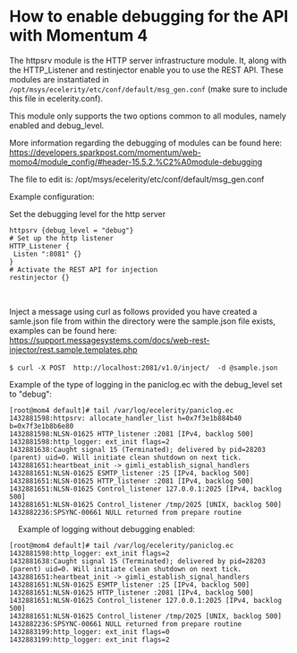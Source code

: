 # How to enable debugging for the API with Momentum 4

The httpsrv module is the HTTP server infrastructure module. It, along with the HTTP_Listener and restinjector enable you to use the REST API. These modules are instantiated in `/opt/msys/ecelerity/etc/conf/default/msg_gen.conf` (make sure to include this file in ecelerity.conf).

This module only supports the two options common to all modules, namely enabled and debug_level.

More information regarding the debugging of modules can be found here:
https://developers.sparkpost.com/momentum/web-momo4/module_config/#header-15.5.2.%C2%A0module-debugging

The file to edit is: /opt/msys/ecelerity/etc/conf/default/msg_gen.conf

Example configuration:

 Set the debugging level for the http server

	httpsrv {debug_level = "debug"}
	# Set up the http listener
	HTTP_Listener {
	 Listen ":8081" {}
	}
	# Activate the REST API for injection
	restinjector {}
 

Inject a message using curl as follows provided you have created a samle.json file from within the directory were the sample.json file exists, examples can be found here: 
https://support.messagesystems.com/docs/web-rest-injector/rest.sample.templates.php

`$ curl -X POST  http://localhost:2081/v1.0/inject/  -d @sample.json`
 

Example of the type of logging in the paniclog.ec with the debug_level set to "debug":

	[root@mom4 default]# tail /var/log/ecelerity/paniclog.ec
	1432881598:httpsrv: allocate_handler_list h=0x7f3e1b884b40 b=0x7f3e1b8b6e80
	1432881598:NLSN-01625 HTTP_listener :2081 [IPv4, backlog 500]
	1432881598:http_logger: ext_init flags=2
	1432881638:Caught signal 15 (Terminated); delivered by pid=28203 (parent) uid=0. Will initiate clean shutdown on next tick.
	1432881651:heartbeat_init -> gimli_establish_signal_handlers
	1432881651:NLSN-01625 ESMTP_listener :25 [IPv4, backlog 500]
	1432881651:NLSN-01625 HTTP_listener :2081 [IPv4, backlog 500]
	1432881651:NLSN-01625 Control_listener 127.0.0.1:2025 [IPv4, backlog 500]
	1432881651:NLSN-01625 Control_listener /tmp/2025 [UNIX, backlog 500]
	1432882236:SPSYNC-00661 NULL returned from prepare routine
 
 
Example of logging without debugging enabled:

	[root@mom4 default]# tail /var/log/ecelerity/paniclog.ec
	1432881598:http_logger: ext_init flags=2
	1432881638:Caught signal 15 (Terminated); delivered by pid=28203 (parent) uid=0. Will initiate clean shutdown on next tick.
	1432881651:heartbeat_init -> gimli_establish_signal_handlers
	1432881651:NLSN-01625 ESMTP_listener :25 [IPv4, backlog 500]
	1432881651:NLSN-01625 HTTP_listener :2081 [IPv4, backlog 500]
	1432881651:NLSN-01625 Control_listener 127.0.0.1:2025 [IPv4, backlog 500]
	1432881651:NLSN-01625 Control_listener /tmp/2025 [UNIX, backlog 500]
	1432882236:SPSYNC-00661 NULL returned from prepare routine
	1432883199:http_logger: ext_init flags=0
	1432883199:http_logger: ext_init flags=2
 
 

